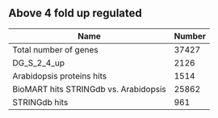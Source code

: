 ## Above 4 fold up regulated

| Name | Number |
| ----- | ----- |
| Total number of genes | 37427 |
| DG_S_2_4_up | 2126 |
| Arabidopsis proteins hits | 1514 |
| BioMART hits STRINGdb vs. Arabidopsis | 25862 |
| STRINGdb hits | 961 |
